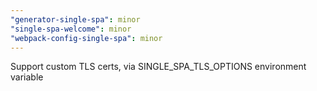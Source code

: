 ```yaml
---
"generator-single-spa": minor
"single-spa-welcome": minor
"webpack-config-single-spa": minor
---
```


Support custom TLS certs, via SINGLE_SPA_TLS_OPTIONS environment variable
